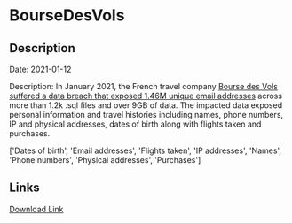 # BourseDesVols

## Description

Date: 2021-01-12

Description:
In January 2021, the French travel company <a href="https://www.riskbasedsecurity.com/2021/02/19/dark-web-roundup-january-2021/" target="_blank" rel="noopener">Bourse des Vols suffered a data breach that exposed 1.46M unique email addresses</a> across more than 1.2k .sql files and over 9GB of data. The impacted data exposed personal information and travel histories including names, phone numbers, IP and physical addresses, dates of birth along with flights taken and purchases.


['Dates of birth', 'Email addresses', 'Flights taken', 'IP addresses', 'Names', 'Phone numbers', 'Physical addresses', 'Purchases']

## Links

[Download Link](https://link-to.net/1229997/797.9874404496335/dynamic/?r=aHR0cHM6Ly93d3cubWVkaWFmaXJlLmNvbS92aWV3L3FDQThrbEY0QnJoaVJxRC9ib3Vyc2UtZGVzLXZvbHMuY29tL2ZpbGU=)